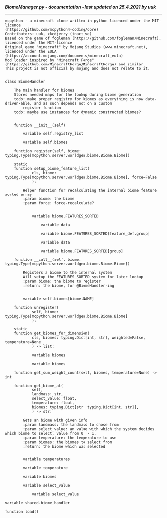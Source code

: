 ***BiomeManager.py - documentation - last updated on 25.4.2021 by uuk***
___

    mcpython - a minecraft clone written in python licenced under the MIT-licence 
    (https://github.com/mcpython4-coding/core)
    Contributors: uuk, xkcdjerry (inactive)
    Based on the game of fogleman (https://github.com/fogleman/Minecraft), licenced under the MIT-licence
    Original game "minecraft" by Mojang Studios (www.minecraft.net), licenced under the EULA
    (https://account.mojang.com/documents/minecraft_eula)
    Mod loader inspired by "Minecraft Forge" (https://github.com/MinecraftForge/MinecraftForge) and similar
    This project is not official by mojang and does not relate to it.


    class BiomeHandler
        
        The main handler for biomes
        Stores needed maps for the lookup during biome generation
        todo: make proper registry for biomes as everything is now data-driven-able, and as such depends not on a custom
            register function
        todo: maybe use instances for dynamic constructed biomes?


        function __init__(self)

            variable self.registry_list

            variable self.biomes

        function register(self, biome: typing.Type[mcpython.server.worldgen.biome.Biome.Biome])

        static
        function setup_biome_feature_list(
                cls, biome: typing.Type[mcpython.server.worldgen.biome.Biome.Biome], force=False
                ):
            
            Helper function for recalculating the internal biome feature sorted array
            :param biome: the biome
            :param force: force-recalculate?


                variable biome.FEATURES_SORTED

                    variable data

                    variable biome.FEATURES_SORTED[feature_def.group]

                    variable data

                    variable biome.FEATURES_SORTED[group]

        function __call__(self, biome: typing.Type[mcpython.server.worldgen.biome.Biome.Biome])
            
            Registers a biome to the internal system
            Will setup the FEATURES_SORTED system for later lookup
            :param biome: the biome to register
            :return: the biome, for @BiomeHandler-ing


            variable self.biomes[biome.NAME]

        function unregister(
                self, biome: typing.Type[mcpython.server.worldgen.biome.Biome.Biome]
                ):

        static
        function get_biomes_for_dimension(
                cls, biomes: typing.Dict[int, str], weighted=False, temperature=None
                ) -> list:

                variable biomes

                variable biomes

        function get_sum_weight_count(self, biomes, temperature=None) -> int

        function get_biome_at(
                self,
                landmass: str,
                select_value: float,
                temperature: float,
                biomes: typing.Dict[str, typing.Dict[int, str]],
                ) -> str:
            
            Gets an biome with given info
            :param landmass: the landmass to chose from
            :param select_value: an value with which the system decides which biome to select, value from 0. - 1.
            :param temperature: the temperature to use
            :param biomes: the biomes to select from
            :return: the biome which was selected


            variable temperatures

            variable temperature

            variable biomes

            variable select_value

                variable select_value

    variable shared.biome_handler

    function load()